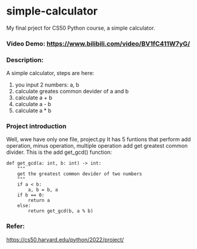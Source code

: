 # simple-calculator
My final prject for CS50 Python course, a simple calculator.
### Video Demo: https://www.bilibili.com/video/BV1fC411W7yG/
### Description: 
A simple calculator, steps are here:
1. you input 2 numbers: a, b
2. calculate greates common devider of a and b
3. calculate a + b
4. calculate a - b
5. calculate a * b
### Project introduction
Well, wwe have only one file, project.py
It has 5 funtions that perform add operation, minus operation, multiple operation add get greatest common divider.
This is the add get_gcd() function:
```
def get_gcd(a: int, b: int) -> int:
    """
    get the greatest common devider of two numbers
    """
    if a < b:
        a, b = b, a
    if b == 0:
        return a
    else:
        return get_gcd(b, a % b)
```
### Refer: 
https://cs50.harvard.edu/python/2022/project/
